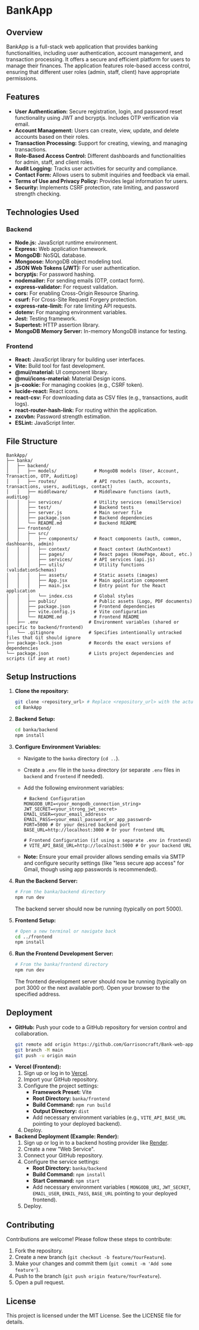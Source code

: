 # BankApp

## Overview

BankApp is a full-stack web application that provides banking functionalities, including user authentication, account management, and transaction processing. It offers a secure and efficient platform for users to manage their finances. The application features role-based access control, ensuring that different user roles (admin, staff, client) have appropriate permissions.

## Features

*   **User Authentication:** Secure registration, login, and password reset functionality using JWT and bcryptjs. Includes OTP verification via email.
*   **Account Management:** Users can create, view, update, and delete accounts based on their roles.
*   **Transaction Processing:** Support for creating, viewing, and managing transactions.
*   **Role-Based Access Control:** Different dashboards and functionalities for admin, staff, and client roles.
*   **Audit Logging:** Tracks user activities for security and compliance.
*   **Contact Form:** Allows users to submit inquiries and feedback via email.
*   **Terms of Use and Privacy Policy:** Provides legal information for users.
*   **Security:** Implements CSRF protection, rate limiting, and password strength checking.

## Technologies Used

### Backend

*   **Node.js:** JavaScript runtime environment.
*   **Express:** Web application framework.
*   **MongoDB:** NoSQL database.
*   **Mongoose:** MongoDB object modeling tool.
*   **JSON Web Tokens (JWT):** For user authentication.
*   **bcryptjs:** For password hashing.
*   **nodemailer:** For sending emails (OTP, contact form).
*   **express-validator:** For request validation.
*   **cors:** For enabling Cross-Origin Resource Sharing.
*   **csurf:** For Cross-Site Request Forgery protection.
*   **express-rate-limit:** For rate limiting API requests.
*   **dotenv:** For managing environment variables.
*   **Jest:** Testing framework.
*   **Supertest:** HTTP assertion library.
*   **MongoDB Memory Server:** In-memory MongoDB instance for testing.

### Frontend

*   **React:** JavaScript library for building user interfaces.
*   **Vite:** Build tool for fast development.
*   **@mui/material:** UI component library.
*   **@mui/icons-material:** Material Design icons.
*   **js-cookie:** For managing cookies (e.g., CSRF token).
*   **lucide-react:** React icons.
*   **react-csv:** For downloading data as CSV files (e.g., transactions, audit logs).
*   **react-router-hash-link:** For routing within the application.
*   **zxcvbn:** Password strength estimation.
*   **ESLint:** JavaScript linter.

## File Structure

```
BankApp/
├── banka/
│   ├── backend/
│   │   ├── models/              # MongoDB models (User, Account, Transaction, OTP, AuditLog)
│   │   ├── routes/              # API routes (auth, accounts, transactions, users, auditLogs, contact)
│   │   ├── middleware/          # Middleware functions (auth, auditLog)
│   │   ├── services/            # Utility services (emailService)
│   │   ├── test/                # Backend tests
│   │   ├── server.js            # Main server file
│   │   ├── package.json         # Backend dependencies
│   │   └── README.md            # Backend README
│   ├── frontend/
│   │   ├── src/
│   │   │   ├── components/      # React components (auth, common, dashboards, admin)
│   │   │   ├── context/         # React context (AuthContext)
│   │   │   ├── pages/           # React pages (HomePage, About, etc.)
│   │   │   ├── services/        # API services (api.js)
│   │   │   ├── utils/           # Utility functions (validationSchemas)
│   │   │   ├── assets/          # Static assets (images)
│   │   │   ├── App.jsx          # Main application component
│   │   │   ├── main.jsx         # Entry point for the React application
│   │   │   └── index.css        # Global styles
│   │   ├── public/              # Public assets (Logo, PDF documents)
│   │   ├── package.json         # Frontend dependencies
│   │   ├── vite.config.js       # Vite configuration
│   │   └── README.md            # Frontend README
│   ├── .env                   # Environment variables (shared or specific to backend/frontend)
│   └── .gitignore             # Specifies intentionally untracked files that Git should ignore
├── package-lock.json          # Records the exact versions of dependencies
└── package.json               # Lists project dependencies and scripts (if any at root)
```

## Setup Instructions

1.  **Clone the repository:**

    ```bash
    git clone <repository_url> # Replace <repository_url> with the actual URL
    cd BankApp
    ```
2.  **Backend Setup:**

    ```bash
    cd banka/backend
    npm install
    ```
3.  **Configure Environment Variables:**

    *   Navigate to the `banka` directory (`cd ..`).
    *   Create a `.env` file in the `banka` directory (or separate `.env` files in `backend` and `frontend` if needed).
    *   Add the following environment variables:

        ```dotenv
        # Backend Configuration
        MONGODB_URI=<your_mongodb_connection_string>
        JWT_SECRET=<your_strong_jwt_secret>
        EMAIL_USER=<your_email_address>
        EMAIL_PASS=<your_email_password_or_app_password>
        PORT=5000 # Or your desired backend port
        BASE_URL=http://localhost:3000 # Or your frontend URL

        # Frontend Configuration (if using a separate .env in frontend)
        # VITE_API_BASE_URL=http://localhost:5000 # Or your backend URL
        ```
    *   **Note:** Ensure your email provider allows sending emails via SMTP and configure security settings (like "less secure app access" for Gmail, though using app passwords is recommended).

4.  **Run the Backend Server:**

    ```bash
    # From the banka/backend directory
    npm run dev
    ```
    The backend server should now be running (typically on port 5000).

5.  **Frontend Setup:**

    ```bash
    # Open a new terminal or navigate back
    cd ../frontend
    npm install
    ```
6.  **Run the Frontend Development Server:**

    ```bash
    # From the banka/frontend directory
    npm run dev
    ```
    The frontend development server should now be running (typically on port 3000 or the next available port). Open your browser to the specified address.

## Deployment

*   **GitHub:** Push your code to a GitHub repository for version control and collaboration.
    ```bash
    git remote add origin https://github.com/Garrisoncraft/Bank-web-app.git
    git branch -M main
    git push -u origin main
    ```
*   **Vercel (Frontend):**
    1.  Sign up or log in to [Vercel](https://vercel.com/).
    2.  Import your GitHub repository.
    3.  Configure the project settings:
        *   **Framework Preset:** Vite
        *   **Root Directory:** `banka/frontend`
        *   **Build Command:** `npm run build`
        *   **Output Directory:** `dist`
        *   Add necessary environment variables (e.g., `VITE_API_BASE_URL` pointing to your deployed backend).
    4.  Deploy.
*   **Backend Deployment (Example: Render):**
    1.  Sign up or log in to a backend hosting provider like [Render](https://render.com/).
    2.  Create a new "Web Service".
    3.  Connect your GitHub repository.
    4.  Configure the service settings:
        *   **Root Directory:** `banka/backend`
        *   **Build Command:** `npm install`
        *   **Start Command:** `npm start`
        *   Add necessary environment variables ( `MONGODB_URI`, `JWT_SECRET`, `EMAIL_USER`, `EMAIL_PASS`, `BASE_URL` pointing to your deployed frontend).
    5.  Deploy.

## Contributing

Contributions are welcome! Please follow these steps to contribute:

1.  Fork the repository.
2.  Create a new branch (`git checkout -b feature/YourFeature`).
3.  Make your changes and commit them (`git commit -m 'Add some feature'`).
4.  Push to the branch (`git push origin feature/YourFeature`).
5.  Open a pull request.

## License

This project is licensed under the MIT License. See the LICENSE file for details.
